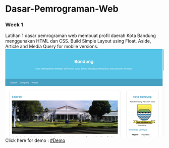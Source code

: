 # Dasar-Pemrograman-Web
### Week 1
Latihan 1 dasar pemrograman web membuat profil daerah Kota Bandung menggunakan HTML dan CSS.
Build Simple Layout using Float, Aside, Article and Media Query for mobile versions.
<img src="https://github.com/Gamalliel19/Dasar-Pemrograman-Web/blob/main/assets/image/Tampilan.png">
Click here for demo : <a href="https://gamalliel19.github.io/Dasar-Pemrograman-Web/">#Demo</a>
